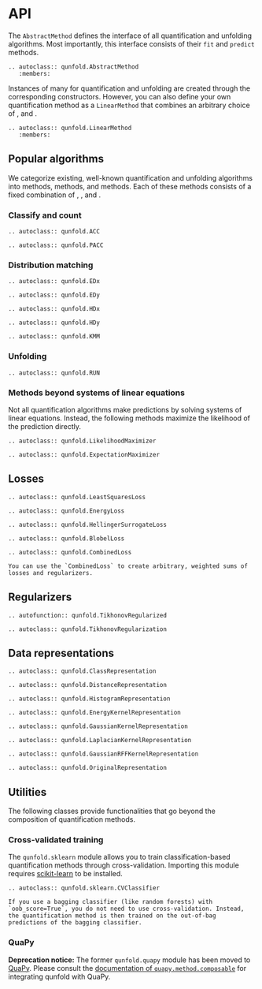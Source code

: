 # API

The `AbstractMethod` defines the interface of all quantification and unfolding algorithms. Most importantly, this interface consists of their `fit` and `predict` methods.

```{eval-rst}
.. autoclass:: qunfold.AbstractMethod
   :members:
```

Instances of many [](#popular-algorithms) for quantification and unfolding are created through the corresponding constructors. However, you can also define your own quantification method as a `LinearMethod` that combines an arbitrary choice of [](#losses), [](#regularizers) and [](#data-representations).

```{eval-rst}
.. autoclass:: qunfold.LinearMethod
   :members:
```


## Popular algorithms

We categorize existing, well-known quantification and unfolding algorithms into [](#classify-and-count) methods, [](#distribution-matching) methods, and [](#unfolding) methods. Each of these methods consists of a fixed combination of [](#losses), [](#regularizers), and [](#data-representations).


### Classify and count

```{eval-rst}
.. autoclass:: qunfold.ACC

.. autoclass:: qunfold.PACC
```


### Distribution matching

```{eval-rst}
.. autoclass:: qunfold.EDx

.. autoclass:: qunfold.EDy

.. autoclass:: qunfold.HDx

.. autoclass:: qunfold.HDy

.. autoclass:: qunfold.KMM
```


### Unfolding

```{eval-rst}
.. autoclass:: qunfold.RUN
```


### Methods beyond systems of linear equations

Not all quantification algorithms make predictions by solving systems of linear equations. Instead, the following methods maximize the likelihood of the prediction directly.

```{eval-rst}
.. autoclass:: qunfold.LikelihoodMaximizer

.. autoclass:: qunfold.ExpectationMaximizer
```


## Losses

```{eval-rst}
.. autoclass:: qunfold.LeastSquaresLoss

.. autoclass:: qunfold.EnergyLoss

.. autoclass:: qunfold.HellingerSurrogateLoss

.. autoclass:: qunfold.BlobelLoss

.. autoclass:: qunfold.CombinedLoss
```

```{hint}
You can use the `CombinedLoss` to create arbitrary, weighted sums of losses and regularizers.
```


## Regularizers

```{eval-rst}
.. autofunction:: qunfold.TikhonovRegularized

.. autoclass:: qunfold.TikhonovRegularization
```


## Data representations

```{eval-rst}
.. autoclass:: qunfold.ClassRepresentation

.. autoclass:: qunfold.DistanceRepresentation

.. autoclass:: qunfold.HistogramRepresentation

.. autoclass:: qunfold.EnergyKernelRepresentation

.. autoclass:: qunfold.GaussianKernelRepresentation

.. autoclass:: qunfold.LaplacianKernelRepresentation

.. autoclass:: qunfold.GaussianRFFKernelRepresentation

.. autoclass:: qunfold.OriginalRepresentation
```


## Utilities

The following classes provide functionalities that go beyond the composition of quantification methods.

### Cross-validated training

The `qunfold.sklearn` module allows you to train classification-based quantification methods through cross-validation. Importing this module requires [scikit-learn](https://scikit-learn.org/stable/) to be installed.

```{eval-rst}
.. autoclass:: qunfold.sklearn.CVClassifier
```

```{hint}
If you use a bagging classifier (like random forests) with `oob_score=True`, you do not need to use cross-validation. Instead, the quantification method is then trained on the out-of-bag predictions of the bagging classifier.
```

### QuaPy

**Deprecation notice:** The former `qunfold.quapy` module has been moved to [QuaPy](https://github.com/HLT-ISTI/QuaPy). Please consult the [documentation of `quapy.method.composable`](https://hlt-isti.github.io/QuaPy/manuals/methods.html#composable-methods) for integrating qunfold with QuaPy.
